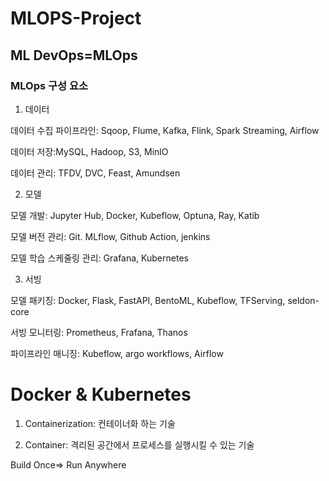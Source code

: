 # MLOPS-Project

## ML DevOps=MLOps

### MLOps 구성 요소

1. 데이터
   
데이터 수집 파이프라인: Sqoop, Flume, Kafka, Flink, Spark Streaming, Airflow

데이터 저장:MySQL, Hadoop, S3, MinlO

데이터 관리: TFDV, DVC, Feast, Amundsen

   
2. 모델

모델 개발: Jupyter Hub, Docker, Kubeflow, Optuna, Ray, Katib

모델 버전 관리: Git. MLflow, Github Action, jenkins

모델 학습 스케줄링 관리: Grafana, Kubernetes
  
3. 서빙

  모델 패키징: Docker, Flask, FastAPI, BentoML, Kubeflow, TFServing, seldon-core

  서빙 모니터링: Prometheus, Frafana, Thanos

  파이프라인 매니징: Kubeflow, argo workflows, Airflow

  # Docker & Kubernetes

1. Containerization: 컨테이너화 하는 기술

2. Container: 격리된 공간에서 프로세스를 실행시킬 수 있는 기술

Build Once=> Run Anywhere
